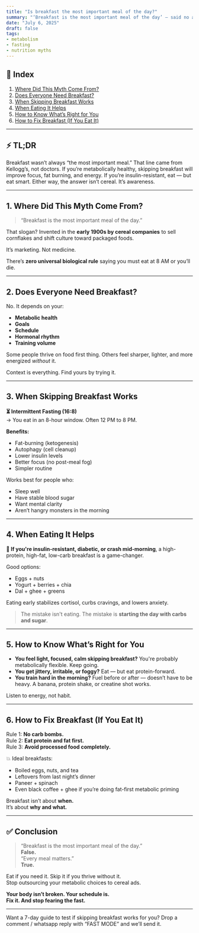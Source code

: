 ```yaml
---
title: "Is breakfast the most important meal of the day?"
summary: "‘Breakfast is the most important meal of the day’ — said no actual scientist, ever. It was invented by food companies to sell you carbs. Here’s why skipping breakfast might be the smartest thing you do this year."
date: "July 6, 2025"
draft: false
tags:
- metabolism
- fasting
- nutrition myths
---
```


## 🧭 Index  
1. [Where Did This Myth Come From?](#1-where-did-this-myth-come-from)  
2. [Does Everyone Need Breakfast?](#2-does-everyone-need-breakfast)  
3. [When Skipping Breakfast Works](#3-when-skipping-breakfast-works)  
4. [When Eating It Helps](#4-when-eating-it-helps)  
5. [How to Know What’s Right for You](#5-how-to-know-whats-right-for-you)  
6. [How to Fix Breakfast (If You Eat It)](#6-how-to-fix-breakfast-if-you-eat-it)

---

## ⚡ TL;DR  
Breakfast wasn’t always “the most important meal.” That line came from Kellogg’s, not doctors. If you’re metabolically healthy, skipping breakfast will improve focus, fat burning, and energy. If you’re insulin-resistant, eat — but eat smart. Either way, the answer isn’t cereal. It’s awareness.

---

## 1. Where Did This Myth Come From?

> “Breakfast is the most important meal of the day.”

That slogan? Invented in the **early 1900s by cereal companies** to sell cornflakes and shift culture toward packaged foods.

It’s marketing. Not medicine.

There’s **zero universal biological rule** saying you must eat at 8 AM or you’ll die.

---

## 2. Does Everyone Need Breakfast?

No. It depends on your:
- **Metabolic health**  
- **Goals**  
- **Schedule**  
- **Hormonal rhythm**  
- **Training volume**

Some people thrive on food first thing. Others feel sharper, lighter, and more energized *without* it.

Context is everything. Find yours by trying it.

---

## 3. When Skipping Breakfast Works

**⏳ Intermittent Fasting (16:8)**  
→ You eat in an 8-hour window. Often 12 PM to 8 PM.

**Benefits:**
- Fat-burning (ketogenesis)  
- Autophagy (cell cleanup)  
- Lower insulin levels  
- Better focus (no post-meal fog)  
- Simpler routine

Works best for people who:
- Sleep well  
- Have stable blood sugar  
- Want mental clarity  
- Aren’t hangry monsters in the morning

---

## 4. When Eating It Helps

**🍳 If you're insulin-resistant, diabetic, or crash mid-morning**, a high-protein, high-fat, low-carb breakfast is a game-changer.

Good options:
- Eggs + nuts
- Yogurt + berries + chia  
- Dal + ghee + greens

Eating early stabilizes cortisol, curbs cravings, and lowers anxiety.

> The mistake isn't eating. The mistake is **starting the day with carbs and sugar**.

---

## 5. How to Know What’s Right for You

- **You feel light, focused, calm skipping breakfast?** You're probably metabolically flexible. Keep going.  
- **You get jittery, irritable, or foggy?** Eat — but eat protein-forward.  
- **You train hard in the morning?** Fuel before or after — doesn’t have to be heavy. A banana, protein shake, or creatine shot works.

Listen to energy, not habit.

---

## 6. How to Fix Breakfast (If You Eat It)

Rule 1: **No carb bombs.**  
Rule 2: **Eat protein and fat first.**  
Rule 3: **Avoid processed food completely.**

💥 Ideal breakfasts:
- Boiled eggs, nuts, and tea  
- Leftovers from last night’s dinner  
- Paneer + spinach  
- Even black coffee + ghee if you’re doing fat-first metabolic priming

Breakfast isn’t about **when.**  
It’s about **why and what.**

---

## ✅ Conclusion

> “Breakfast is the most important meal of the day.”  
> **False.**  
> “Every meal matters.”  
> **True.**  

Eat if you need it. Skip it if you thrive without it.  
Stop outsourcing your metabolic choices to cereal ads.

**Your body isn’t broken. Your schedule is.  
Fix it. And stop fearing the fast.**

---

Want a 7-day guide to test if skipping breakfast works for you? Drop a comment / whatsapp reply with “FAST MODE” and we’ll send it.
